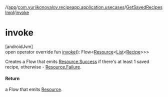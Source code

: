 //[app](../../../index.md)/[com.yuriikonovalov.recipeapp.application.usecases](../index.md)/[GetSavedRecipesImpl](index.md)/[invoke](invoke.md)

# invoke

[androidJvm]\
open operator override fun [invoke](invoke.md)(): Flow&lt;[Resource](../../com.yuriikonovalov.recipeapp.resource/-resource/index.md)&lt;[List](https://kotlinlang.org/api/latest/jvm/stdlib/kotlin.collections/-list/index.html)&lt;[Recipe](../../com.yuriikonovalov.recipeapp.application.entities/-recipe/index.md)&gt;&gt;&gt;

Creates a Flow that emits [Resource.Success](../../com.yuriikonovalov.recipeapp.resource/-resource/-success/index.md) if there's at least 1 saved recipe, otherwise - [Resource.Failure](../../com.yuriikonovalov.recipeapp.resource/-resource/-failure/index.md).

#### Return

a Flow that emits [Resource](../../com.yuriikonovalov.recipeapp.resource/-resource/index.md).
